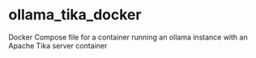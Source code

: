 # ollama_tika_docker
Docker Compose file for a container running an ollama instance with an Apache Tika server container
